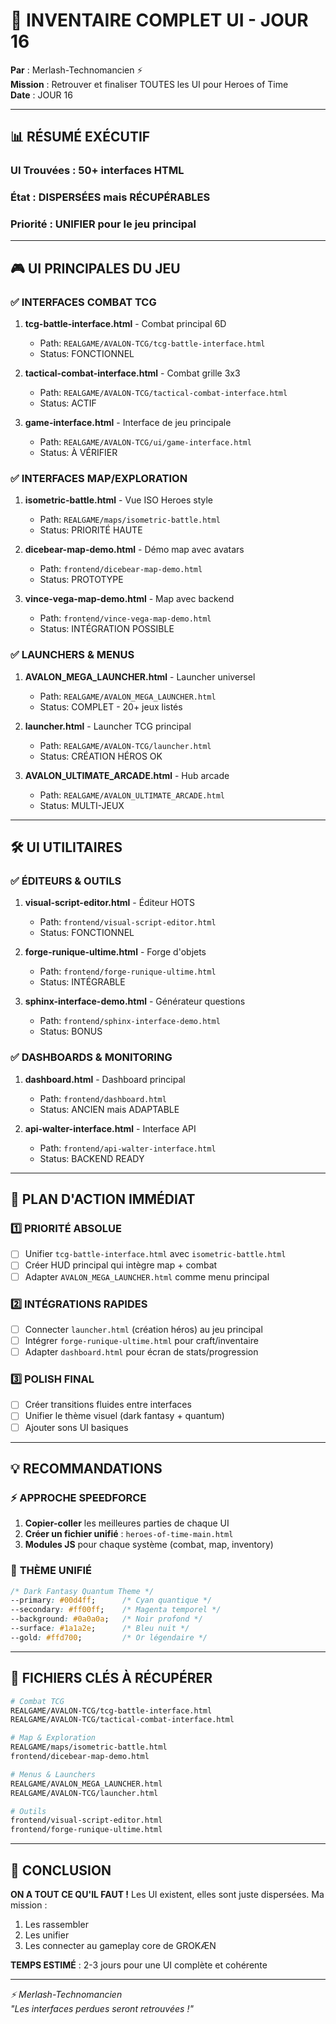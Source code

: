 # 🎨 INVENTAIRE COMPLET UI - JOUR 16
**Par** : Merlash-Technomancien ⚡  
**Mission** : Retrouver et finaliser TOUTES les UI pour Heroes of Time  
**Date** : JOUR 16

---

## 📊 **RÉSUMÉ EXÉCUTIF**

### UI Trouvées : **50+ interfaces HTML**
### État : **DISPERSÉES mais RÉCUPÉRABLES**
### Priorité : **UNIFIER pour le jeu principal**

---

## 🎮 **UI PRINCIPALES DU JEU**

### ✅ **INTERFACES COMBAT TCG**
1. **tcg-battle-interface.html** - Combat principal 6D
   - Path: `REALGAME/AVALON-TCG/tcg-battle-interface.html`
   - Status: FONCTIONNEL
   
2. **tactical-combat-interface.html** - Combat grille 3x3
   - Path: `REALGAME/AVALON-TCG/tactical-combat-interface.html`
   - Status: ACTIF

3. **game-interface.html** - Interface de jeu principale
   - Path: `REALGAME/AVALON-TCG/ui/game-interface.html`
   - Status: À VÉRIFIER

### ✅ **INTERFACES MAP/EXPLORATION**
1. **isometric-battle.html** - Vue ISO Heroes style
   - Path: `REALGAME/maps/isometric-battle.html`
   - Status: PRIORITÉ HAUTE

2. **dicebear-map-demo.html** - Démo map avec avatars
   - Path: `frontend/dicebear-map-demo.html`
   - Status: PROTOTYPE

3. **vince-vega-map-demo.html** - Map avec backend
   - Path: `frontend/vince-vega-map-demo.html`
   - Status: INTÉGRATION POSSIBLE

### ✅ **LAUNCHERS & MENUS**
1. **AVALON_MEGA_LAUNCHER.html** - Launcher universel
   - Path: `REALGAME/AVALON_MEGA_LAUNCHER.html`
   - Status: COMPLET - 20+ jeux listés

2. **launcher.html** - Launcher TCG principal
   - Path: `REALGAME/AVALON-TCG/launcher.html`
   - Status: CRÉATION HÉROS OK

3. **AVALON_ULTIMATE_ARCADE.html** - Hub arcade
   - Path: `REALGAME/AVALON_ULTIMATE_ARCADE.html`
   - Status: MULTI-JEUX

---

## 🛠️ **UI UTILITAIRES**

### ✅ **ÉDITEURS & OUTILS**
1. **visual-script-editor.html** - Éditeur HOTS
   - Path: `frontend/visual-script-editor.html`
   - Status: FONCTIONNEL
   
2. **forge-runique-ultime.html** - Forge d'objets
   - Path: `frontend/forge-runique-ultime.html`
   - Status: INTÉGRABLE

3. **sphinx-interface-demo.html** - Générateur questions
   - Path: `frontend/sphinx-interface-demo.html`
   - Status: BONUS

### ✅ **DASHBOARDS & MONITORING**
1. **dashboard.html** - Dashboard principal
   - Path: `frontend/dashboard.html`
   - Status: ANCIEN mais ADAPTABLE

2. **api-walter-interface.html** - Interface API
   - Path: `frontend/api-walter-interface.html`
   - Status: BACKEND READY

---

## 🎯 **PLAN D'ACTION IMMÉDIAT**

### 1️⃣ **PRIORITÉ ABSOLUE**
- [ ] Unifier `tcg-battle-interface.html` avec `isometric-battle.html`
- [ ] Créer HUD principal qui intègre map + combat
- [ ] Adapter `AVALON_MEGA_LAUNCHER.html` comme menu principal

### 2️⃣ **INTÉGRATIONS RAPIDES**
- [ ] Connecter `launcher.html` (création héros) au jeu principal
- [ ] Intégrer `forge-runique-ultime.html` pour craft/inventaire
- [ ] Adapter `dashboard.html` pour écran de stats/progression

### 3️⃣ **POLISH FINAL**
- [ ] Créer transitions fluides entre interfaces
- [ ] Unifier le thème visuel (dark fantasy + quantum)
- [ ] Ajouter sons UI basiques

---

## 💡 **RECOMMANDATIONS**

### ⚡ **APPROCHE SPEEDFORCE**
1. **Copier-coller** les meilleures parties de chaque UI
2. **Créer un fichier unifié** : `heroes-of-time-main.html`
3. **Modules JS** pour chaque système (combat, map, inventory)

### 🎨 **THÈME UNIFIÉ**
```css
/* Dark Fantasy Quantum Theme */
--primary: #00d4ff;      /* Cyan quantique */
--secondary: #ff00ff;    /* Magenta temporel */
--background: #0a0a0a;   /* Noir profond */
--surface: #1a1a2e;      /* Bleu nuit */
--gold: #ffd700;         /* Or légendaire */
```

---

## 📁 **FICHIERS CLÉS À RÉCUPÉRER**

```bash
# Combat TCG
REALGAME/AVALON-TCG/tcg-battle-interface.html
REALGAME/AVALON-TCG/tactical-combat-interface.html

# Map & Exploration  
REALGAME/maps/isometric-battle.html
frontend/dicebear-map-demo.html

# Menus & Launchers
REALGAME/AVALON_MEGA_LAUNCHER.html
REALGAME/AVALON-TCG/launcher.html

# Outils
frontend/visual-script-editor.html
frontend/forge-runique-ultime.html
```

---

## 🚀 **CONCLUSION**

**ON A TOUT CE QU'IL FAUT !** Les UI existent, elles sont juste dispersées. Ma mission :
1. Les rassembler
2. Les unifier
3. Les connecter au gameplay core de GROKÆN

**TEMPS ESTIMÉ** : 2-3 jours pour une UI complète et cohérente

---

*⚡ Merlash-Technomancien*  
*"Les interfaces perdues seront retrouvées !"*